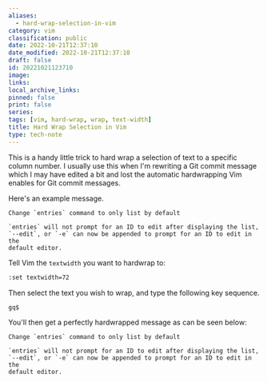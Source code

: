 ```yaml
---
aliases:
  - hard-wrap-selection-in-vim
category: vim
classification: public
date: 2022-10-21T12:37:10
date_modified: 2022-10-21T12:37:10
draft: false
id: 20221021123710
image: 
links: 
local_archive_links: 
pinned: false
print: false
series: 
tags: [vim, hard-wrap, wrap, text-width]
title: Hard Wrap Selection in Vim
type: tech-note
---
```


This is a handy little trick to hard wrap a selection of text to a specific column number. I usually use this when I'm rewriting a Git commit message which I may have edited a bit and lost the automatic hardwrapping Vim enables for Git commit messages.

Here's an example message.

```text
Change `entries` command to only list by default

`entries` will not prompt for an ID to edit after displaying the list, `--edit`, or `-e` can now be appended to prompt for an ID to edit in the
default editor.
```

Tell Vim the `textwidth` you want to hardwrap to:

```sh
:set textwidth=72
```

Then select the text you wish to wrap, and type the following key sequence.

```sh
gq$
```

You'll then get a perfectly hardwrapped message as can be seen below:

```text
Change `entries` command to only list by default

`entries` will not prompt for an ID to edit after displaying the list,
`--edit`, or `-e` can now be appended to prompt for an ID to edit in the
default editor.
```

